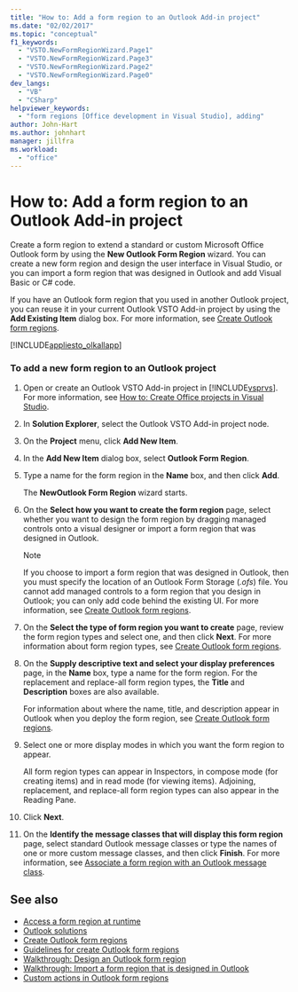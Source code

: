 ```yaml
---
title: "How to: Add a form region to an Outlook Add-in project"
ms.date: "02/02/2017"
ms.topic: "conceptual"
f1_keywords:
  - "VSTO.NewFormRegionWizard.Page1"
  - "VSTO.NewFormRegionWizard.Page3"
  - "VSTO.NewFormRegionWizard.Page2"
  - "VSTO.NewFormRegionWizard.Page0"
dev_langs:
  - "VB"
  - "CSharp"
helpviewer_keywords:
  - "form regions [Office development in Visual Studio], adding"
author: John-Hart
ms.author: johnhart
manager: jillfra
ms.workload:
  - "office"
---
```

# How to: Add a form region to an Outlook Add-in project
  Create a form region to extend a standard or custom Microsoft Office Outlook form by using the **New Outlook Form Region** wizard. You can create a new form region and design the user interface in Visual Studio, or you can import a form region that was designed in Outlook and add Visual Basic or C# code.

 If you have an Outlook form region that you used in another Outlook project, you can reuse it in your current Outlook VSTO Add-in project by using the **Add Existing Item** dialog box. For more information, see [Create Outlook form regions](../vsto/creating-outlook-form-regions.md).

 [!INCLUDE[appliesto_olkallapp](../vsto/includes/appliesto-olkallapp-md.md)]

### To add a new form region to an Outlook project

1. Open or create an Outlook VSTO Add-in project in [!INCLUDE[vsprvs](../sharepoint/includes/vsprvs-md.md)]. For more information, see [How to: Create Office projects in Visual Studio](../vsto/how-to-create-office-projects-in-visual-studio.md).

2. In **Solution Explorer**, select the Outlook VSTO Add-in project node.

3. On the **Project** menu, click **Add New Item**.

4. In the **Add New Item** dialog box, select **Outlook Form Region**.

5. Type a name for the form region in the **Name** box, and then click **Add**.

     The **NewOutlook Form Region** wizard starts.

6. On the **Select how you want to create the form region** page, select whether you want to design the form region by dragging managed controls onto a visual designer or import a form region that was designed in Outlook.

    > [!NOTE]
    >  If you choose to import a form region that was designed in Outlook, then you must specify the location of an Outlook Form Storage (*.ofs*) file. You cannot add managed controls to a form region that you design in Outlook; you can only add code behind the existing UI. For more information, see [Create Outlook form regions](../vsto/creating-outlook-form-regions.md).

7. On the **Select the type of form region you want to create** page, review the form region types and select one, and then click **Next**. For more information about form region types, see [Create Outlook form regions](../vsto/creating-outlook-form-regions.md).

8. On the **Supply descriptive text and select your display preferences** page, in the **Name** box, type a name for the form region. For the replacement and replace-all form region types, the **Title** and **Description** boxes are also available.

     For information about where the name, title, and description appear in Outlook when you deploy the form region, see [Create Outlook form regions](../vsto/creating-outlook-form-regions.md).

9. Select one or more display modes in which you want the form region to appear.

     All form region types can appear in Inspectors, in compose mode (for creating items) and in read mode (for viewing items). Adjoining, replacement, and replace-all form region types can also appear in the Reading Pane.

10. Click **Next**.

11. On the **Identify the message classes that will display this form region** page, select standard Outlook message classes or type the names of one or more custom message classes, and then click **Finish**. For more information, see [Associate a form region with an Outlook message class](../vsto/associating-a-form-region-with-an-outlook-message-class.md).

## See also
- [Access a form region at runtime](../vsto/accessing-a-form-region-at-run-time.md)
- [Outlook solutions](../vsto/outlook-solutions.md)
- [Create Outlook form regions](../vsto/creating-outlook-form-regions.md)
- [Guidelines for create Outlook form regions](../vsto/guidelines-for-creating-outlook-form-regions.md)
- [Walkthrough: Design an Outlook form region](../vsto/walkthrough-designing-an-outlook-form-region.md)
- [Walkthrough: Import a form region that is designed in Outlook](../vsto/walkthrough-importing-a-form-region-that-is-designed-in-outlook.md)
- [Custom actions in Outlook form regions](../vsto/custom-actions-in-outlook-form-regions.md)
